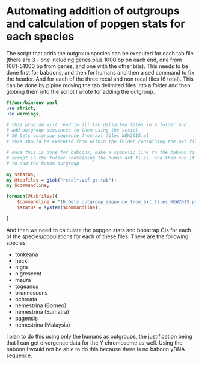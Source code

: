 # Automating addition of outgroups and calculation of popgen stats for each species

The script that adds the outgroup species can be executed for each tab file (there are 3 - one including genes plus 1000 bp on each end, one from 1001-51000 bp from genes, and one with the other bits). This needs to be done first for baboons, and then for humans and then a sed command to fix the header.  And for each of the three recal and non recal files (6 total). This can be done by pipine moving the tab delimited files into a folder and then globing them into the script I wrote for adding the outgroup.

```perl
#!/usr/bin/env perl
use strict;
use warnings;

# this program will read in all tab delimited files in a folder and
# add outgroup sequences to them using the script
# 16_Gets_outgroup_sequence_from_axt_files_NEW2015.pl
# this should be executed from within the folder containing the axt files

# once this is done for baboons, make a symbolic link to the baboon files and this 
# script in the folder containing the human axt files, and then run it again
# to add the human outgroup

my $status;
my @tabfiles = glob("recal*.vcf.gz.tab");
my $commandline;

foreach(@tabfiles){
	$commandline = "16_Gets_outgroup_sequence_from_axt_files_NEW2015.pl ".$_." ".$_."_with_baboon.tab";
	$status = system($commandline);

}

```



And then we need to calculate the popgen stats and boostrap CIs for each of the species/populations for each of these files.  There are the following species:
* tonkeana
* hecki
* nigra
* nigrescent
* maura
* togeanus
* brunnescens
* ochreata
* nemestrina (Borneo)
* nemestrina (Sumatra)
* pagensis
* nemestrina (Malaysia)

I plan to do this using only the humans as outgroups, the justification being that I can get divergence data for the Y chromosome as well. Using the baboon I would not be able to do this because there is no baboon yDNA sequence.

